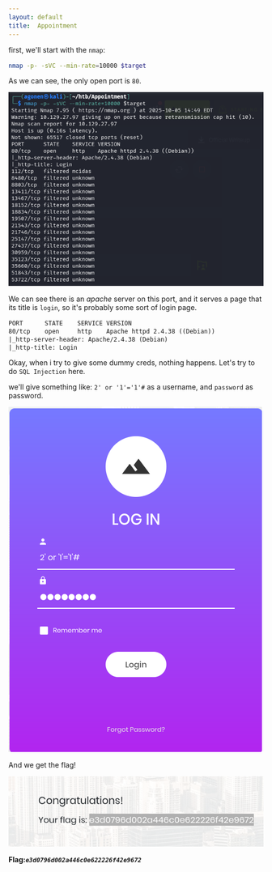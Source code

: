 ```yaml
---
layout: default
title:  Appointment 
---
```


first, we'll start with the `nmap`:
```bash
nmap -p- -sVC --min-rate=10000 $target
```

As we can see, the only open port is `80`.

![nmap](image.png)

We can see there is an *apache* server on this port, and it serves a page that its title is `login`, so it's probably some sort of login page.
```
PORT      STATE    SERVICE VERSION
80/tcp    open     http    Apache httpd 2.4.38 ((Debian))
|_http-server-header: Apache/2.4.38 (Debian)
|_http-title: Login
```

Okay, when i try to give some dummy creds, nothing happens. Let's try to do `SQL Injection` here.

we'll give something like: `2' or '1'='1'#` as a username, and `password` as password.

![login](image-1.png)

And we get the flag!

![flag](image-2.png)

**Flag:*****`e3d0796d002a446c0e622226f42e9672`***
